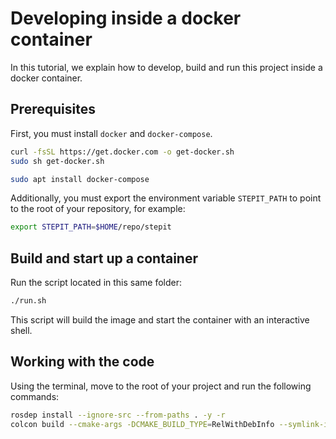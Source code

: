 # Developing inside a docker container

In this tutorial, we explain how to develop, build and run this project inside a docker container.

## Prerequisites

First, you must install `docker` and `docker-compose`.

```bash
curl -fsSL https://get.docker.com -o get-docker.sh
sudo sh get-docker.sh
```

```bash
sudo apt install docker-compose
```

Additionally, you must export the environment variable `STEPIT_PATH` to point to the root of your repository, for example:

```bash
export STEPIT_PATH=$HOME/repo/stepit
```

## Build and start up a container

Run the script located in this same folder:

```bash
./run.sh
```

This script will build the image and start the container with an interactive shell.

## Working with the code

Using the terminal, move to the root of your project and run the following commands:

```bash
rosdep install --ignore-src --from-paths . -y -r
colcon build --cmake-args -DCMAKE_BUILD_TYPE=RelWithDebInfo --symlink-install --event-handlers log-
```